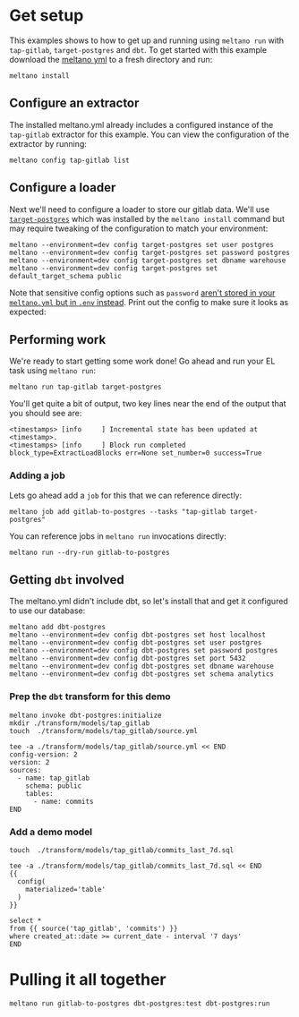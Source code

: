 # Get setup

This examples shows to how to get up and running using `meltano run` with `tap-gitlab`, `target-postgres` and `dbt`.
To get started with this example download the [meltano yml](/integration/example-library/meltano-run/meltano.yml) to a fresh directory and run:

```shell
meltano install
```

## Configure an extractor

The installed meltano.yml already includes a configured instance of the `tap-gitlab` extractor for this example. You can view
the configuration of the extractor by running:

```shell !
meltano config tap-gitlab list
```

## Configure a loader

Next we'll need to configure a loader to store our gitlab data. We'll use [`target-postgres`](https://hub.meltano.com/loaders/target-postgres)
which was installed by the `meltano install` command but may require tweaking of the configuration to match your environment:

```shell
meltano --environment=dev config target-postgres set user postgres
meltano --environment=dev config target-postgres set password postgres
meltano --environment=dev config target-postgres set dbname warehouse
meltano --environment=dev config target-postgres set default_target_schema public
```

Note that sensitive config options such as `password` [aren't stored in your `meltano.yml` but in `.env` instead](https://docs.meltano.com/guide/configuration#configuration-layers). Print out the config to make sure it looks as expected:
## Performing work

We're ready to start getting some work done! Go ahead and run your EL task using `meltano run`:

```shell
meltano run tap-gitlab target-postgres
```

You'll get quite a bit of output, two key lines near the end of the output that you should see are:

```
<timestamps> [info     ] Incremental state has been updated at <timestamp>.
<timestamps> [info     ] Block run completed            block_type=ExtractLoadBlocks err=None set_number=0 success=True
```

### Adding a job

Lets go ahead add a `job` for this that we can reference directly:

```shell
meltano job add gitlab-to-postgres --tasks "tap-gitlab target-postgres"
```

You can reference jobs in `meltano run` invocations directly:

```shell !
meltano run --dry-run gitlab-to-postgres
```

## Getting `dbt` involved

The meltano.yml didn't include dbt, so let's install that and get it configured to use our database:

```shell
meltano add dbt-postgres
meltano --environment=dev config dbt-postgres set host localhost
meltano --environment=dev config dbt-postgres set user postgres
meltano --environment=dev config dbt-postgres set password postgres
meltano --environment=dev config dbt-postgres set port 5432
meltano --environment=dev config dbt-postgres set dbname warehouse
meltano --environment=dev config dbt-postgres set schema analytics
```

### Prep the `dbt` transform for this demo

```shell
meltano invoke dbt-postgres:initialize
mkdir ./transform/models/tap_gitlab
touch  ./transform/models/tap_gitlab/source.yml
```

```shell
tee -a ./transform/models/tap_gitlab/source.yml << END
config-version: 2
version: 2
sources:
  - name: tap_gitlab
    schema: public
    tables:
      - name: commits
END
```

### Add a demo model

```shell
touch  ./transform/models/tap_gitlab/commits_last_7d.sql
```

```shell
tee -a ./transform/models/tap_gitlab/commits_last_7d.sql << END
{{
  config(
    materialized='table'
  )
}}

select *
from {{ source('tap_gitlab', 'commits') }}
where created_at::date >= current_date - interval '7 days'
END
```

# Pulling it all together

```shell
meltano run gitlab-to-postgres dbt-postgres:test dbt-postgres:run
```
